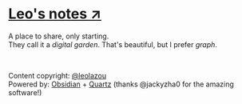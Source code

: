 # [Leo's notes ↗](https://notes.leolazou.com)

A place to share, only starting.
<br>
They call it a _digital garden_. That's beautiful, but I prefer _graph_.

<br>

Content сopyright: [@leolazou](https://github.com/leolazou)
<br>
Powered by: [Obsidian](https://obsidian.md) + [Quartz](https://github.com/jackyzha0/quartz.git) (thanks @jackyzha0 for the amazing software!)
